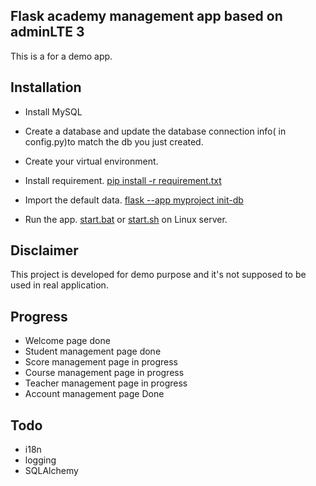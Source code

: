 ## Flask academy management app based on adminLTE 3

This is a for a demo app.

## Installation

- Install MySQL

- Create a database and update the database connection info( in config.py)to match the db you just created.
- Create your virtual environment.
- Install requirement. [pip install -r requirement.txt]()
- Import the default data. [flask --app myproject init-db]()
- Run the app. [start.bat]() or [start.sh]() on Linux server.

## Disclaimer
This project is developed for demo purpose and it's not supposed to be used in real application.

## Progress
- Welcome page              done
- Student management page   done
- Score management page     in progress
- Course management page    in progress
- Teacher management page   in progress
- Account management page   Done

## Todo
- i18n
- logging
- SQLAlchemy
